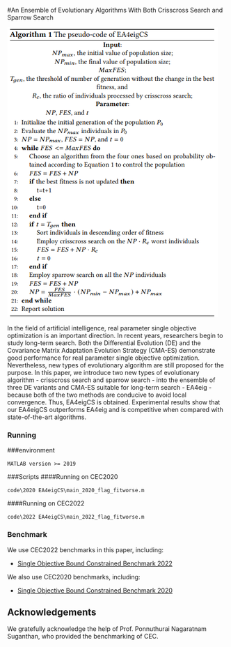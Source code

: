 #An Ensemble of Evolutionary Algorithms With Both Crisscross Search and Sparrow Search



![pseudo code](pseudo-code.png)

In the field of artificial intelligence, real parameter single objective optimization is an important direction. In recent years, researchers begin to study long-term search. Both the Differential Evolution (DE) and the Covariance Matrix Adaptation Evolution Strategy (CMA-ES) demonstrate good performance for real parameter single objective optimization.  Nevertheless, new types of evolutionary algorithm are still proposed for the purpose. In this paper, we introduce two new types of evolutionary algorithm - crisscross search and sparrow search - into the ensemble of three DE variants and CMA-ES suitable for long-term search - EA4eig - because both of the two methods are conducive to avoid local convergence.
Thus, EA4eigCS is obtained. Experimental results show that our EA4eigCS outperforms EA4eig and is competitive when compared with state-of-the-art algorithms.

### Running

###environment
```
MATLAB version >= 2019
```
###Scripts
####Running on CEC2020
```
code\2020 EA4eigCS\main_2020_flag_fitworse.m
```
####Running on CEC2022
```
code\2022 EA4eigCS\main_2022_flag_fitworse.m
```
### Benchmark

We use CEC2022 benchmarks in this paper, including:

* [Single Objective Bound Constrained Benchmark 2022](https://github.com/P-N-Suganthan/2022-SO-BO) 

We also use CEC2020 benchmarks, including:

* [Single Objective Bound Constrained Benchmark 2020](https://github.com/P-N-Suganthan/2020-Bound-Constrained-Opt-Benchmark)





## Acknowledgements

We gratefully acknowledge the help of Prof. Ponnuthurai Nagaratnam Suganthan, who provided the benchmarking of CEC.
